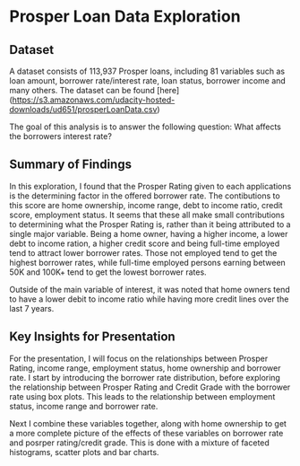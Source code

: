 # Prosper Loan Data Exploration

## Dataset

A dataset consists of 113,937 Prosper loans, including 81 variables such as 
loan amount, borrower rate/interest rate, loan status, borrower income and many others.
The dataset can be found [here] (https://s3.amazonaws.com/udacity-hosted-downloads/ud651/prosperLoanData.csv)

The goal of this analysis is to answer the following question: What affects the borrowers interest rate? 


## Summary of Findings


In this exploration, I found that the Prosper Rating given to each applications 
is the determining factor in the offered borrower rate. The contibutions to this 
score are home ownership, income range, debt to income ratio, credit score, employment status.
It seems that these all make small contributions to determining what the Prosper Rating is, 
rather than it being attributed to a single major variable.
Being a home owner, having a higher income, a lower debt to income ration, 
a higher credit score and being full-time employed tend to attract lower borrower rates.
Those not employed tend to get the highest borrower rates, while full-time employed persons 
earning between 50K and 100K+ tend to get the lowest borrower rates.


Outside of the main variable of interest, it was noted that home owners tend to 
have a lower debit to income ratio while having more credit lines over the last 7 years.


## Key Insights for Presentation

For the presentation, I will focus on the relationships between 
Prosper Rating, income range, employment status, home ownership and borrower rate.
I start by introducing the borrower rate distribution, before exploring the relationship between
Prosper Rating and Credit Grade with the borrower rate using box plots. This leads
to the relationship between employment status, income range and borrower rate.

Next I combine these variables together, along with home ownership to get a more
complete picture of the effects of these variables on borrower rate and posrper rating/credit grade.
This is done with a mixture of faceted histograms, scatter plots and bar charts.
